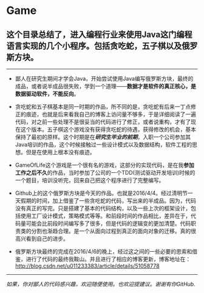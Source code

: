 # Game
## 这个目录总结了，进入编程行业来使用Java这门编程语言实现的几个小程序。包括贪吃蛇，五子棋以及俄罗斯方块。
---  

* 鄙人在研究生期间才学会Java，开始尝试使用Java编写俄罗斯方块，最终的成品，或者说半成品很失败，学到一个道理——**数据才是软件的真正核心，是数据驱动软件，不能反向**。

* 贪吃蛇和五子棋基本是同一时期的作品，所不同的是，贪吃蛇有后来一丁点修正的痕迹，也就是后来看我自己的博客上访问量不够多，于是详细阅读了一遍代码，对之前一些处理不是很妥当的代码进行了修正，或者说重构，才有了现在这个版本。五子棋这个游戏没有获得贪吃蛇的待遇，获得修改的机会，基本保持了最初的原样。这个时期是在***研究生毕业的前期***，入职一个公司参加其Java培训的作品，这个时候接触过一些设计模式以及数据结构，软件工程的思想。但是在使用上根本没有痕迹。

* GameOfLife这个游戏是一个很有名的游戏，这部分的实现代码，是在我**参加工作之后不久**的作品，当时参加了公司的一个TDD(测试驱动开发培训)时候的一个题目，培训没听完，回来自己把这个程序进行了完整编写。

* Github上的这个俄罗斯方块是今天的作品。也就是2016/4/4。经过清明节一天假期的时间，加上借鉴了一些贪吃蛇的代码，写出来的半成品。因为，代码没有真正的写完。只是搭建了基本的代码结构，以及一些上次的框架设计，包括使用工厂设计模式，策略模式等等。和前段时间的作品相比，差异在于，代码量可能会比前段时间编写多了很多，但是代码的逻辑变的更加清楚。代码职责类的分割也渐趋合理。是一个从面向过程到真正的面向对象的迁移。真的很高兴看到自己的进步。

* 俄罗斯方块最终的完成在2016/4/6的晚上，经过这之间的一些必要的思索和借鉴，进行了代码的最终我鞍山。并且进行了相应的博客更新，博客地址在：http://blog.csdn.net/u011233383/article/details/51058778  

---

   *如果，你对鄙人的代码感兴趣，欢迎随便使用。也欢迎提建议。谢谢有你GitHub.*
